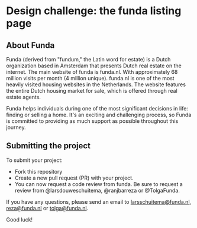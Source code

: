 # Design challenge: the funda listing page

## About Funda
Funda (derived from "fundum," the Latin word for estate) is a Dutch organization based in Amsterdam that presents Dutch real estate on the internet. The main website of funda is funda.nl. With approximately 68 million visits per month (4 million unique). funda.nl is one of the most heavily visited housing websites in the Netherlands. The website features the entire Dutch housing market for sale, which is offered through real estate agents.

Funda helps individuals during one of the most significant decisions in life: finding or selling a home. It's an exciting and challenging process, so Funda is committed to providing as much support as possible throughout this journey.

## Submitting the project

To submit your project:

 * Fork this repository
 * Create a new pull request (PR) with your project. 
 * You can now request a code review from funda. Be sure to request a review from @larsdouweschuitema, @ranjbarreza or @TolgaFunda.

If you have any questions, please send an email to larsschuitema@funda.nl, reza@funda.nl or tolga@funda.nl.

Good luck!
